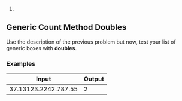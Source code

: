 1.
## Generic Count Method Doubles

Use the description of the previous problem but now, test your list of generic boxes with **doubles**.

### Examples

| **Input** | **Output** |
| --- | --- |
| 37.13123.2242.787.55 | 2 |

